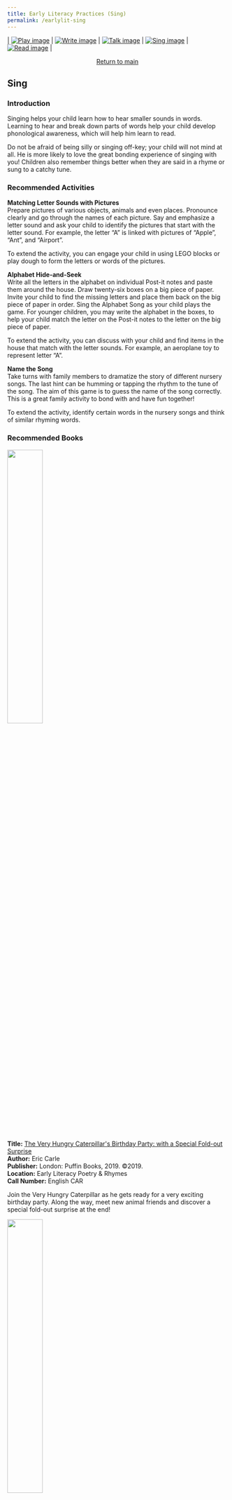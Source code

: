 ```yaml
---
title: Early Literacy Practices (Sing)
permalink: /earlylit-sing
---
```

| [![Play image](/images/diyresources/preschool/EarlyReadPrac_Play.png)](/earlylit-play) | [![Write image](/images/diyresources/preschool/EarlyReadPrac_Write.png)](/earlylit-write) | [![Talk image](/images/diyresources/preschool/EarlyReadPrac_Talk.png)](/earlylit-talk) | [![Sing image](/images/diyresources/preschool/EarlyReadPrac_Sing.png)](/earlylit-sing) | [![Read image](/images/diyresources/preschool/EarlyReadPrac_Read.png)](/earlylit-read) | 

<p style="text-align: center;"><a href="/diy-resources/preschool/preschool-main">Return to main</a></p>

## **Sing**

### **Introduction**

Singing helps your child learn how to hear smaller sounds in words.  Learning to hear and break down parts of words help your child develop phonological awareness, which will help him learn to read.

Do not be afraid of being silly or singing off-key; your child will not mind at all.  He is more likely to love the great bonding experience of singing with you!  Children also remember things better when they are said in a rhyme or sung to a catchy tune.

### **Recommended Activities**

**Matching Letter Sounds with Pictures** <br>
Prepare pictures of various objects, animals and even places. Pronounce clearly and go through the names of each picture. Say and emphasize a letter sound and ask your child to identify the pictures that start with the letter sound. For example, the letter “A” is linked with pictures of “Apple”, “Ant”, and “Airport”. 

To extend the activity, you can engage your child in using LEGO blocks or play dough to form the letters or words of the pictures. 

**Alphabet Hide-and-Seek** <br>
Write all the letters in the alphabet on individual Post-it notes and paste them around the house. Draw twenty-six boxes on a big piece of paper. Invite your child to find the missing letters and place them back on the big piece of paper in order. Sing the Alphabet Song as your child plays the game. For younger children, you may write the alphabet in the boxes, to help your child match the letter on the Post-it notes to the letter on the big piece of paper.

To extend the activity, you can discuss with your child and find items in the house that match with the letter sounds. For example, an aeroplane toy to represent letter “A”.

**Name the Song** <br>
Take turns with family members to dramatize the story of different nursery songs. The last hint can be humming or tapping the rhythm to the tune of the song. The aim of this game is to guess the name of the song correctly. This is a great family activity to bond with and have fun together!

To extend the activity, identify certain words in the nursery songs and think of similar rhyming words. 

### **Recommended Books**

<img src="/images/diyresources/preschool/The%20Very%20Hungry%20Caterpillars%20Birthday%20Party.jpg" style="width:40%">

**Title:** [The Very Hungry Caterpillar's Birthday Party: with a Special Fold-out Surprise](https://catalogue.nlb.gov.sg/cgi-bin/spydus.exe/ENQ/WPAC/BIBENQ?SETLVL=1&BRN=203890949) <br>
**Author:** Eric Carle <br> 
**Publisher:** London: Puffin Books, 2019. ©2019.<br>
**Location:** Early Literacy Poetry & Rhymes<br>
**Call Number:** English CAR<br>

Join the Very Hungry Caterpillar as he gets ready for a very exciting birthday party. Along the way, meet new animal friends and discover a special fold-out surprise at the end!

<img src="/images/diyresources/preschool/Head%20Shoulders%20Knees%20and%20Toes.jpg" style="width:40%">

**Title:** [Head, Shoulders, Knees and Toes](https://catalogue.nlb.gov.sg/cgi-bin/spydus.exe/ENQ/WPAC/BIBENQ?SETLVL=1&BRN=204505263 ) <br>
**Illustrator:** Huang, Yu-Hsuan<br>
**Publisher:** London: Nosy Crow Ltd, 2020. ©2020.<br>
**Location:** Early Literacy Sense & Sensations<br>
**Call Number:** English 398.8 HUA<br>

An adorable Sing-Along board book story, with five robust board sliders – easy for little hands to use!Each board book comes with a free instrumental and vocal version of the nursery rhyme – simply scan the QR code for little ones to listen and sing along!

<img src="/images/diyresources/preschool/Goodnight%20Bear.jpg" style="width:40%">

**Title:** [Goodnight Bear](https://catalogue.nlb.gov.sg/cgi-bin/spydus.exe/ENQ/WPAC/BIBENQ?SETLVL=1&BRN=203236077 ) <br>
**Author:** Joshua George <br>
**Illustrator:** Zhanna Ovocheva <br>
**Publisher:** Woodbridge, Suffolk: Imagine That, 2018. ©2018. <br>
**Location:** Early Literacy Poetry & Rhymes<br>
**Call Number:** English GEO <br>

Bear is ready for bed, but first she wants to say good night to all her animal friends. Young children will love to help Bear find the animal friends in this interactive novelty board book. Insert the included 'magic torch' between the pages to find Bear's friends in each night-time scene and watch children glow with delight.

<img src="/images/diyresources/preschool/Pete%20The%20Cat%20Five%20Little%20Ducks.jpg" style="width:40%">

**Title:** [Five Little Ducks  ](https://catalogue.nlb.gov.sg/cgi-bin/spydus.exe/ENQ/WPAC/BIBENQ?SETLVL=1&BRN=203929500) <br>
**Author:** James Dean <br>
**Illustrator:** Carrie Hennon <br>
**Publisher:** HarperCollins <br>
**OverDrive Link:** [https://nlb.overdrive.com/media/2813506](https://nlb.overdrive.com/media/2813506)<br>

Five little ducks went out to play, with one cool cat leading the way. Sing along with Pete the Cat in his groovy adaptation. Fans of Pete the cat will love rocking out to this classic tune with a groovy twist.

*All synopses taken from the respective publishers. The book covers are the copyright of the respective publishing companies.*

**For more activities and book recommendations, click [here](/files/preschool/Early%20Literacy%20Practices_Compiled.pdf).**